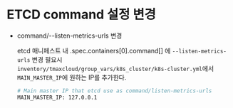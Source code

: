 # ETCD command 설정 변경 


- command/--listen-metrics-urls 변경

    etcd 매니페스트 내 .spec.containers[0].command[] 에 `--listen-metrics-urls` 변경 필요시   
    `inventory/tmaxcloud/group_vars/k8s_cluster/k8s-cluster.yml`에서 `MAIN_MASTER_IP`에 원하는 IP를 추가한다. 


    ```bash
    # Main master IP that etcd use as command/listen-metrics-urls
    MAIN_MASTER_IP: 127.0.0.1
    ```